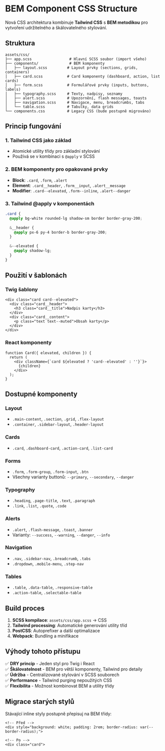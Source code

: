 # BEM Component CSS Structure

Nová CSS architektura kombinuje **Tailwind CSS** s **BEM metodikou** pro vytvoření udržitelného a škálovatelného stylování.

## Struktura

```
assets/css/
├── app.scss                 # Hlavní SCSS soubor (import všeho)
├── components/              # BEM komponenty
│   ├── layout.scss         # Layout prvky (sections, grids, containers)
│   ├── card.scss           # Card komponenty (dashboard, action, list cards)
│   ├── form.scss           # Formulářové prvky (inputs, buttons, labels)
│   ├── typography.scss     # Texty, nadpisy, seznamy
│   ├── alert.scss          # Upozornění, flash messages, toasts
│   ├── navigation.scss     # Navigace, menu, breadcrumbs, tabs
│   └── table.scss          # Tabulky, data grids
└── components.css          # Legacy CSS (bude postupně migrováno)
```

## Princip fungování

### 1. Tailwind CSS jako základ
- Atomické utility třídy pro základní stylování
- Používá se v kombinaci s `@apply` v SCSS

### 2. BEM komponenty pro opakované prvky
- **Block**: `.card`, `.form`, `.alert` 
- **Element**: `.card__header`, `.form__input`, `.alert__message`
- **Modifier**: `.card--elevated`, `.form--inline`, `.alert--danger`

### 3. Tailwind @apply v komponentách
```scss
.card {
  @apply bg-white rounded-lg shadow-sm border border-gray-200;
  
  &__header {
    @apply px-6 py-4 border-b border-gray-200;
  }
  
  &--elevated {
    @apply shadow-lg;
  }
}
```

## Použití v šablonách

### Twig šablony
```twig
<div class="card card--elevated">
  <div class="card__header">
    <h3 class="card__title">Nadpis karty</h3>
  </div>
  <div class="card__content">
    <p class="text text--muted">Obsah karty</p>
  </div>
</div>
```

### React komponenty
```tsx
function Card({ elevated, children }) {
  return (
    <div className={`card ${elevated ? 'card--elevated' : ''}`}>
      {children}
    </div>
  );
}
```

## Dostupné komponenty

### Layout
- `.main-content`, `.section`, `.grid`, `.flex-layout`
- `.container`, `.sidebar-layout`, `.header-layout`

### Cards  
- `.card`, `.dashboard-card`, `.action-card`, `.list-card`

### Forms
- `.form`, `.form-group`, `.form-input`, `.btn`
- Všechny varianty buttonů: `--primary`, `--secondary`, `--danger`

### Typography
- `.heading`, `.page-title`, `.text`, `.paragraph`
- `.link`, `.list`, `.quote`, `.code`

### Alerts
- `.alert`, `.flash-message`, `.toast`, `.banner`
- Varianty: `--success`, `--warning`, `--danger`, `--info`

### Navigation
- `.nav`, `.sidebar-nav`, `.breadcrumb`, `.tabs`
- `.dropdown`, `.mobile-menu`, `.step-nav`

### Tables
- `.table`, `.data-table`, `.responsive-table`
- `.action-table`, `.selectable-table`

## Build proces

1. **SCSS kompilace**: `assets/css/app.scss` → CSS
2. **Tailwind processing**: Automatické generování utility tříd
3. **PostCSS**: Autoprefixer a další optimalizace
4. **Webpack**: Bundling a minifikace

## Výhody tohoto přístupu

✅ **DRY princip** - Jeden styl pro Twig i React  
✅ **Škálovatelnost** - BEM pro větší komponenty, Tailwind pro detaily  
✅ **Údržba** - Centralizované stylování v SCSS souborech  
✅ **Performance** - Tailwind purging nepoužitých CSS  
✅ **Flexibilita** - Možnost kombinovat BEM a utility třídy  

## Migrace starých stylů

Stávající inline styly postupně přepisuj na BEM třídy:

```twig
<!-- Před -->
<div style="background: white; padding: 2rem; border-radius: var(--border-radius);">

<!-- Po -->
<div class="card">
```